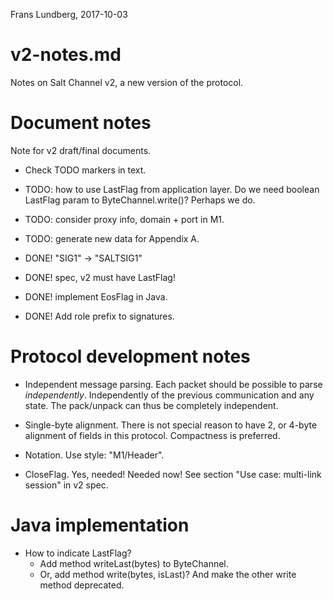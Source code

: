 Frans Lundberg, 2017-10-03


v2-notes.md
===========

Notes on Salt Channel v2, a new version of the protocol.

Document notes
==============

Note for v2 draft/final documents.

* Check TODO markers in text.

* TODO: how to use LastFlag from application layer.
  Do we need boolean LastFlag param to ByteChannel.write()?
  Perhaps we do.
  
* TODO: consider proxy info, domain + port in M1.

* TODO: generate new data for Appendix A.

* DONE! "SIG1" -> "SALTSIG1"  
* DONE! spec, v2 must have LastFlag!
* DONE! implement EosFlag in Java.
* DONE! Add role prefix to signatures.



Protocol development notes
==========================

* Independent message parsing. 
    Each packet should be possible to parse *independently*.
    Independently of the previous communication and any state.
    The pack/unpack can thus be completely independent.

* Single-byte alignment.
    There is not special reason to have 2, or 4-byte alignment of
    fields in this protocol. Compactness is preferred.

* Notation. Use style: "M1/Header".

* CloseFlag.
    Yes, needed! Needed now! See section "Use case: multi-link session"
    in v2 spec.
    


Java implementation
===================

* How to indicate LastFlag? 
    - Add method writeLast(bytes) to ByteChannel. 
    - Or, add method write(bytes, isLast)? And make the other write method deprecated.
    

